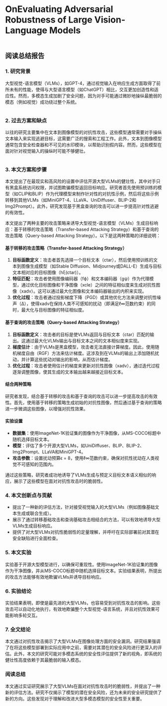 # OnEvaluating Adversarial Robustness of Large Vision-Language Models

<figure><img src="../../.gitbook/assets/image (17) (1) (1) (1) (1) (1).png" alt=""><figcaption></figcaption></figure>

## 阅读总结报告

### 1. 研究背景

大型视觉-语言模型（VLMs），如GPT-4，通过视觉输入在响应生成方面取得了前所未有的性能，使得与大型语言模型（如ChatGPT）相比，交互更加创造性和适应性。然而，多模态生成加剧了安全问题，因为对手可能通过微妙地操纵最脆弱的模态（例如视觉）成功绕过整个系统。

<figure><img src="../../.gitbook/assets/image (18) (1) (1) (1) (1).png" alt=""><figcaption></figcaption></figure>

### 2. 过去方案和缺点

以往的研究主要集中在文本到图像模型的对抗性攻击，这些模型通常需要对手操纵文本输入来实现逃避目标，这需要广泛的搜索和工程工作。此外，文本到图像模型通常包含安全检查器和不可见的水印模块，以帮助识别假内容。然而，这些模型在面对针对视觉输入的操纵时可能不够健壮。

<figure><img src="../../.gitbook/assets/image (19) (1) (1) (1).png" alt=""><figcaption></figcaption></figure>

### 3. 本文方案和步骤

本文提出了在最现实和高风险的设置中评估开源大型VLMs的健壮性，其中对手只有黑盒系统访问权限，并试图欺骗模型返回目标响应。研究者首先使用预训练的模型（如CLIP和BLIP）作为代理模型来制作针对性的对抗性示例，然后将这些示例转移到其他VLMs（如MiniGPT-4、LLaVA、UniDiffuser、BLIP-2和Img2Prompt）。此外，研究发现基于黑盒查询的攻击可以进一步提高针对性逃避的有效性。

本文提出了两种主要的攻击策略来诱导大型视觉-语言模型（VLMs）生成目标响应：基于转移的攻击策略（Transfer-based Attacking Strategy）和基于查询的攻击策略（Query-based Attacking Strategy）。以下是这两种策略的详细说明：

#### 基于转移的攻击策略（Transfer-based Attacking Strategy）

1. **目标函数定义**：攻击者首先选择一个目标文本（ctar），然后使用预训练的文本到图像生成模型（如Stable Diffusion、Midjourney或DALL-E）生成与目标文本相对应的目标图像（hξ(ctar)）。
2. **特征匹配**：攻击者使用图像编码器（fϕ）和文本编码器（gψ）作为代理模型，通过优化目标图像和干净图像（xcle）之间的特征相似度来生成对抗性图像（xadv）。这可以通过最大化图像和文本编码器输出的内积来实现。
3. **优化过程**：攻击者通过投影梯度下降（PGD）或其他优化方法来调整对抗性噪声（Δ），使得xadv在保持人类不可感知的扰动（即满足ℓ∞范数约束）的同时，最大化与目标图像的特征相似度。

#### 基于查询的攻击策略（Query-based Attacking Strategy）

1. **目标函数定义**：攻击者的目标是使VLMs返回与目标文本（ctar）匹配的输出。这通过最大化VLMs输出与目标文本之间的文本相似度来实现。
2. **梯度估计**：由于VLMs是黑盒模型，攻击者无法直接计算梯度。因此，使用随机梯度自由（RGF）方法来估计梯度。这涉及到在VLMs的输出上添加随机扰动，并计算这些扰动对输出的影响，从而估计梯度。
3. **优化过程**：攻击者使用估计的梯度来更新对抗性图像（xadv），通过迭代过程逐渐调整图像，使其生成的文本输出越来越接近目标文本。

#### 结合两种策略

研究者发现，结合基于转移的攻击和基于查询的攻击可以进一步提高攻击的有效性。首先，使用基于转移的策略生成初始的对抗性图像，然后通过基于查询的策略进一步微调这些图像，以增强对抗性效果。

#### 实验设置

* **数据集**：使用ImageNet-1K验证集的图像作为干净图像，从MS-COCO标题中随机选择目标文本。
* **模型**：评估了多个开源大型VLMs，如UniDiffuser、BLIP、BLIP-2、Img2Prompt、LLaVA和MiniGPT-4。
* **攻击参数**：设置扰动预算ϵ = 8，使用ℓ∞范数约束，确保对抗性扰动在人类视觉不可感知的范围内。

通过这些策略，研究者成功地诱导了VLMs生成与预定义目标文本语义相似的响应，展示了这些模型在面对对抗性攻击时的脆弱性。

### 4. 本文创新点与贡献

* 提出了一种新的评估方法，针对接受视觉输入的大型VLMs（例如图像基础文本生成或联合生成）。
* 展示了通过转移基础攻击和查询基础攻击相结合的方法，可以有效地诱导大型VLMs生成目标响应。
* 提供了对大型VLMs对抗性脆弱性的定量理解，并呼吁在实际部署前对其潜在安全缺陷进行全面检查。

### 5. 本文实验

实验基于开源大型模型进行，以确保可重现性。使用ImageNet-1K验证集的图像作为干净图像，并从MS-COCO标题中随机选择目标文本。实验结果表明，所提出的攻击方法能够有效地欺骗VLMs并诱导目标响应。

### 6. 实验结论

实验结果表明，即使是最先进的大型VLMs，也容易受到对抗性攻击的影响。这些攻击可以自动化地执行，有效地欺骗整个大型视觉-语言系统，并且对抗性效果可能影响多轮交互。

### 7. 全文结论

本文通过对抗性攻击揭示了大型VLMs在图像处理方面的安全漏洞。研究结果强调了在将这些模型部署到实际应用中之前，需要对其潜在的安全风险进行更深入的评估。此外，本文的研究可能对多模态系统的安全性评估提供了新的视角，即系统的健壮性高度依赖于其最脆弱的输入模态。

### 阅读总结

本文通过实证研究展示了大型VLMs在面对对抗性攻击时的脆弱性，并提出了一种新的评估方法。研究不仅揭示了模型的潜在安全风险，还为未来的安全研究提供了新的方向。这些发现对于理解和改进大型多模态模型的安全性至关重要。
